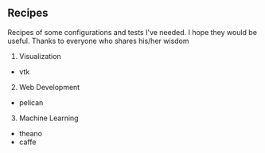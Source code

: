 ## Recipes

Recipes of some configurations and tests I've needed. I hope they would be useful. Thanks to everyone who shares his/her wisdom

1. Visualization

- vtk

2. Web Development 

- pelican

3. Machine Learning

- theano
- caffe
